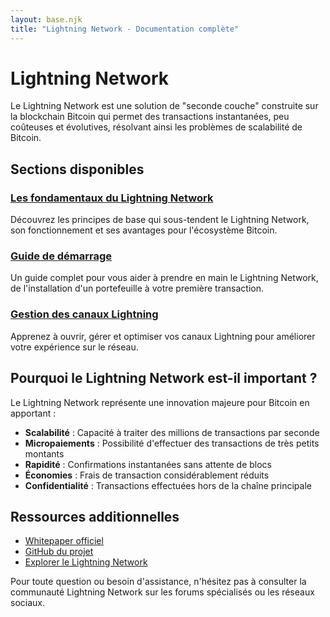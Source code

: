 ```yaml
---
layout: base.njk
title: "Lightning Network - Documentation complète"
---
```


# Lightning Network

Le Lightning Network est une solution de "seconde couche" construite sur la blockchain Bitcoin qui permet des transactions instantanées, peu coûteuses et évolutives, résolvant ainsi les problèmes de scalabilité de Bitcoin.

## Sections disponibles

### [Les fondamentaux du Lightning Network](/lightning-network/basics/)
Découvrez les principes de base qui sous-tendent le Lightning Network, son fonctionnement et ses avantages pour l'écosystème Bitcoin.

### [Guide de démarrage](/lightning-network/getting-started/)
Un guide complet pour vous aider à prendre en main le Lightning Network, de l'installation d'un portefeuille à votre première transaction.

### [Gestion des canaux Lightning](/lightning-network/channels/)
Apprenez à ouvrir, gérer et optimiser vos canaux Lightning pour améliorer votre expérience sur le réseau.

## Pourquoi le Lightning Network est-il important ?

Le Lightning Network représente une innovation majeure pour Bitcoin en apportant :

- **Scalabilité** : Capacité à traiter des millions de transactions par seconde
- **Micropaiements** : Possibilité d'effectuer des transactions de très petits montants
- **Rapidité** : Confirmations instantanées sans attente de blocs
- **Économies** : Frais de transaction considérablement réduits
- **Confidentialité** : Transactions effectuées hors de la chaîne principale

## Ressources additionnelles

- [Whitepaper officiel](https://lightning.network/lightning-network-paper.pdf)
- [GitHub du projet](https://github.com/lightning/bolts)
- [Explorer le Lightning Network](https://1ml.com/)

Pour toute question ou besoin d'assistance, n'hésitez pas à consulter la communauté Lightning Network sur les forums spécialisés ou les réseaux sociaux. 